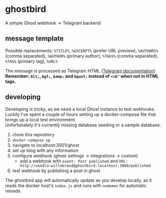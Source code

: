 # ghostbird

A simple Ghost webhook -> Telegram backend

## message template

Possible replacements:
`%TITLE%`, `%EXCERPT%` (prefer URL preview), `%AUTHORS%` (comma separated), `%AUTHOR%` (primary author), `%TAGS%` (comma separated), `%TAG%` (primary tag), `%URL%`

The message is processed as Telegram HTML ([Telegram documentation](https://core.telegram.org/bots/api#html-style))  
**Remember: `&lt;`, `&gt;`, `&amp;` and `&quot;` instead of `<>&"` when not in HTML tags.**

## developing

Developing is tricky, as we need a local Ghost instance to test webhooks.  
Luckily I've spent a couple of hours setting up a docker-compose file that brings up a local test environment.  
Unfortunately it's currently missing database seeding or a sample database.

1. clone this repository
2. `docker-compose up`
3. navigate to localhost:3001/ghost
4. set up blog with any information
5. configure webhook (ghost settings -> integrations -> custom)
   - add a webhook with `event: Post published` and `URL: http://vendla:willebrand@ghostbird.localhost:3000/published`
6. test webhook by publishing a post in ghost

The ghostbird app will automatically update as you develop locally, as it reads the docker host's `index.js` and runs with `nodemon` for automatic reloads.
